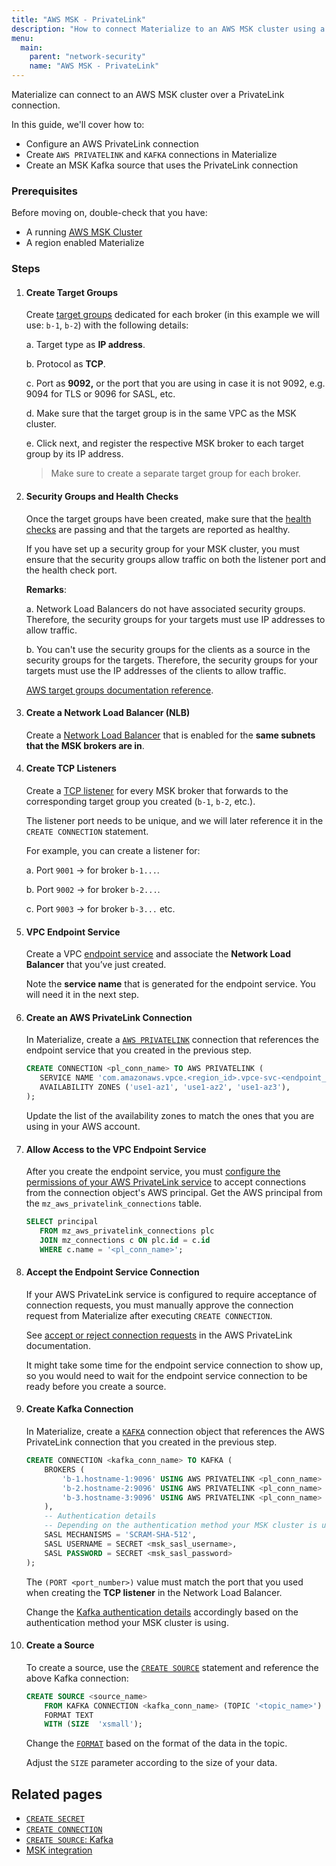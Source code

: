 ```yaml
---
title: "AWS MSK - PrivateLink"
description: "How to connect Materialize to an AWS MSK cluster using a Privatelink connection"
menu:
  main:
    parent: "network-security"
    name: "AWS MSK - PrivateLink"
---
```


Materialize can connect to an AWS MSK cluster over a PrivateLink connection.

In this guide, we'll cover how to:

* Configure an AWS PrivateLink connection
* Create `AWS PRIVATELINK` and `KAFKA` connections in Materialize
* Create an MSK Kafka source that uses the PrivateLink connection

### Prerequisites

Before moving on, double-check that you have:

* A running [AWS MSK Cluster](/integrations/aws-msk)
* A region enabled Materialize

### Steps

1. #### Create Target Groups
    Create [target groups](https://docs.aws.amazon.com/elasticloadbalancing/latest/network/create-target-group.html) dedicated for each broker (in this example we will use: `b-1`, `b-2`) with the following details:

    a. Target type as **IP address**.

    b. Protocol as **TCP**.

    c. Port as **9092,** or the port that you are using in case it is not 9092, e.g. 9094 for TLS or 9096 for SASL, etc.

    d. Make sure that the target group is in the same VPC as the MSK cluster.

    e. Click next, and register the respective MSK broker to each target group by its IP address.

    > Make sure to create a separate target group for each broker.

1. #### Security Groups and Health Checks

    Once the target groups have been created, make sure that the [health checks](https://docs.aws.amazon.com/elasticloadbalancing/latest/network/target-group-health-checks.html) are passing and that the targets are reported as healthy.

    If you have set up a security group for your MSK cluster, you must ensure that the security groups allow traffic on both the listener port and the health check port.

    **Remarks**:

    a. Network Load Balancers do not have associated security groups. Therefore, the security groups for your targets must use IP addresses to allow traffic.

    b. You can't use the security groups for the clients as a source in the security groups for the targets. Therefore, the security groups for your targets must use the IP addresses of the clients to allow traffic.

    [AWS target groups documentation reference](https://docs.aws.amazon.com/elasticloadbalancing/latest/network/target-group-register-targets.html).

1. #### Create a Network Load Balancer (NLB)
    Create a [Network Load Balancer](https://docs.aws.amazon.com/elasticloadbalancing/latest/network/create-network-load-balancer.html) that is enabled for the **same subnets that the MSK brokers are in**.

1. #### Create TCP Listeners

    Create a [TCP listener](https://docs.aws.amazon.com/elasticloadbalancing/latest/network/create-listener.html) for every MSK broker that forwards to the corresponding target group you created (`b-1`, `b-2`, etc.).

    The listener port needs to be unique, and we will later reference it in the `CREATE CONNECTION` statement.

    For example, you can create a listener for:

    a. Port `9001` → for broker `b-1...`.

    b. Port `9002` → for broker `b-2...`.

    c. Port `9003` → for broker `b-3...` etc.

1. #### VPC Endpoint Service

    Create a VPC [endpoint service](https://docs.aws.amazon.com/vpc/latest/privatelink/create-endpoint-service.html) and associate the **Network Load Balancer** that you’ve just created.

    Note the **service name** that is generated for the endpoint service. You will need it in the next step.

1. #### Create an AWS PrivateLink Connection
     In Materialize, create a [`AWS PRIVATELINK`](/sql/create-connection/#aws-privatelink) connection that references the endpoint service that you created in the previous step.

     ```sql
    CREATE CONNECTION <pl_conn_name> TO AWS PRIVATELINK (
        SERVICE NAME 'com.amazonaws.vpce.<region_id>.vpce-svc-<endpoint_service_id>',
        AVAILABILITY ZONES ('use1-az1', 'use1-az2', 'use1-az3'),
    );
    ```

    Update the list of the availability zones to match the ones that you are using in your AWS account.

1. #### Allow Access to the VPC Endpoint Service

    After you create the endpoint service, you must [configure the permissions of your AWS PrivateLink service](https://docs.aws.amazon.com/vpc/latest/privatelink/add-endpoint-service-permissions.html) to accept connections from the connection object's AWS principal. Get the AWS principal from the `mz_aws_privatelink_connections` table.

     ```sql
    SELECT principal
        FROM mz_aws_privatelink_connections plc
        JOIN mz_connections c ON plc.id = c.id
        WHERE c.name = '<pl_conn_name>';
    ```

1. #### Accept the Endpoint Service Connection

    If your AWS PrivateLink service is configured to require acceptance of connection requests, you must manually approve the connection request from Materialize after executing `CREATE CONNECTION`.

    See [accept or reject connection requests](https://docs.aws.amazon.com/vpc/latest/privatelink/configure-endpoint-service.html#accept-reject-connection-requests) in the AWS PrivateLink documentation.

    It might take some time for the endpoint service connection to show up, so you would need to wait for the endpoint service connection to be ready before you create a source.

1. #### Create Kafka Connection

    In Materialize, create a [`KAFKA`](/sql/create-connection/#kafka) connection object that references the AWS PrivateLink connection that you created in the previous step.

    ```sql
    CREATE CONNECTION <kafka_conn_name> TO KAFKA (
        BROKERS (
            'b-1.hostname-1:9096' USING AWS PRIVATELINK <pl_conn_name> (PORT 9001),
            'b-2.hostname-2:9096' USING AWS PRIVATELINK <pl_conn_name> (PORT 9002),
            'b-3.hostname-3:9096' USING AWS PRIVATELINK <pl_conn_name> (PORT 9003)
        ),
        -- Authentication details
        -- Depending on the authentication method your MSK cluster is using
        SASL MECHANISMS = 'SCRAM-SHA-512',
        SASL USERNAME = SECRET <msk_sasl_username>,
        SASL PASSWORD = SECRET <msk_sasl_password>
    );
    ```

    The `(PORT <port_number>)` value must match the port that you used when creating the **TCP listener** in the Network Load Balancer.

    Change the [Kafka authentication details](/sql/create-connection/#kafka) accordingly based on the authentication method your MSK cluster is using.

1. #### Create a Source

    To create a source, use the [`CREATE SOURCE`](/sql/create-source/) statement and reference the above Kafka connection:

    ```sql
    CREATE SOURCE <source_name>
        FROM KAFKA CONNECTION <kafka_conn_name> (TOPIC '<topic_name>')
        FORMAT TEXT
        WITH (SIZE  'xsmall');
    ```

    Change the [`FORMAT`](/sql/create-source/#formats) based on the format of the data in the topic.

    Adjust the `SIZE` parameter according to the size of your data.

## Related pages

- [`CREATE SECRET`](/sql/create-secret)
- [`CREATE CONNECTION`](/sql/create-connection)
- [`CREATE SOURCE`: Kafka](/sql/create-source/kafka)
- [MSK integration](/integrations/aws-msk)
